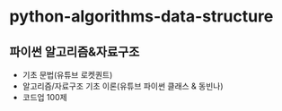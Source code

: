 # python-algorithms-data-structure
파이썬 알고리즘&amp;자료구조
-----------------------------
- 기초 문법(유튜브 로켓퀀트)
- 알고리즘/자료구조 기초 이론(유튜브 파이썬 클래스 & 동빈나)
- 코드업 100제
